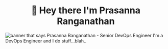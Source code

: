 <h1 align="center">
  👋 Hey there I'm Prasanna Ranganathan
</h1>

<img src="https://github.com/prasannaranganathan-alation/prasannaranganathan-alation/blob/master/prasanna.png" alt="banner that says Prasanna Ranganathan - Senior DevOps Engineer"> I'm a DevOps Engineer and I do stuff...blah..

